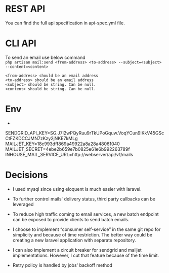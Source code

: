 # REST API

You can find the full api specification in api-spec.yml file.

# CLI API

To send an email use below command<br>
```php artisan mail:send <from-address> <to-address> --subject=<subject> --content=<content>```

    <from-address> should be an email address
    <to-address> should be an email address
    <subject> should be string. Can be null.
    <content> should be string. Can be null. 

# Env
- 
SENDGRID_API_KEY=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
MAILJET_KEY=18c993dff869a49922a8a28a48061040 MAILJET_SECRET=4ebe2b659e7b0825e61e6b992263789f
INHOUSE_MAIL_SERVICE_URL=http://webserver/api/v1/mails

# Decisions

- I used mysql since using eloquent is much easier with laravel.

- To further control mails' delivery status, third party callbacks can be leveraged
- To reduce high traffic coming to email services, a new batch endpoint can be exposed to provide clients to send batch
  emails.

- I choose to implement “consumer self-service” in the same git repo for simplicity and because of time restriction. The
  better way could be creating a new laravel application with separate repository.

- I can also implement a circuit breaker for sendgrid and mailjet implementations. However, I cut that feature because
  of the time limit.

- Retry policy is handled by jobs' backoff method


